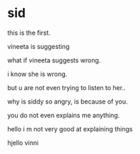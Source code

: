 sid
===

this is the first.

vineeta is suggesting

what if vineeta suggests wrong.

i know she is wrong.

but u are not even trying to listen to her..


why is siddy so angry, is because of you.

you do not even explains me anything.

hello i m not very good at explaining things

hjello vinni
